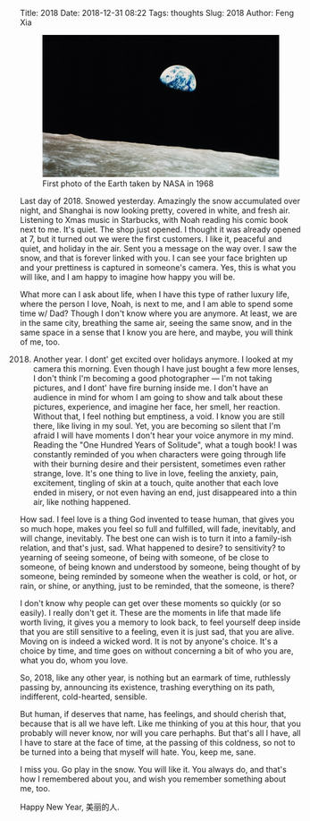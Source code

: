 Title: 2018
Date: 2018-12-31 08:22
Tags: thoughts
Slug: 2018
Author: Feng Xia

<figure class="col s12">
  <img src="/images/1968%20earth.jpg"/>
  <figcaption>First photo of the Earth taken by NASA in 1968</figcaption>
</figure>

Last day of 2018. Snowed yesterday. Amazingly the snow accumulated
over night, and Shanghai is now looking pretty, covered in white, and
fresh air. Listening to Xmas music in Starbucks, with Noah reading his
comic book next to me. It's quiet. The shop just opened. I thought it
was already opened at 7, but it turned out we were the first
customers. I like it, peaceful and quiet, and holiday in the air. Sent
you a message on the way over. I saw the snow, and that is forever
linked with you. I can see your face brighten up and your prettiness
is captured in someone's camera. Yes, this is what you will like, and
I am happy to imagine how happy you will be.

What more can I ask about life, when I have this type of rather luxury
life, where the person I love, Noah, is next to me, and I am able to
spend some time w/ Dad? Though I don't know where you are anymore. At
least, we are in the same city, breathing the same air, seeing the
same snow, and in the same space in a sense that I know you are here,
and maybe, you will think of me, too.

2018. Another year. I dont' get excited over holidays anymore. I
looked at my camera this morning. Even though I have just bought a
few more lenses, I don't think I'm becoming a good photographer
&mdash; I'm not taking pictures, and I dont' have fire burning inside
me. I don't have an audience in mind for whom I am going to show and
talk about these pictures, experience, and imagine her face, her
smell, her reaction. Without that, I feel nothing but emptiness, a
void. I know you are still there, like living in my soul. Yet, you are
becoming so silent that I'm afraid I will have moments I don't hear
your voice anymore in my mind. Reading the "One Hundred Years of
Solitude", what a tough book! I was constantly reminded of you when
characters were going through life with their burning desire and their
persistent, sometimes even rather strange, love. It's one thing to
live in love, feeling the anxiety, pain, excitement, tingling of skin
at a touch, quite another that each love ended in misery, or not even
having an end, just disappeared into a thin air, like nothing
happened.

How sad. I feel love is a thing God invented to tease human, that
gives you so much hope, makes you feel so full and fulfilled, will
fade, inevitably, and will change, inevitably. The best one can wish
is to turn it into a family-ish relation, and that's just, sad. What
happened to desire? to sensitivity? to yearning of seeing someone, of
being with someone, of be close to someone, of being known and
understood by someone, being thought of by someone, being reminded by
someone when the weather is cold, or hot, or rain, or shine, or
anything, just to be reminded, that the someone, is there?

I don't know why people can get over these moments so quickly (or so
easily). I really don't get it. These are the moments in life that
made life worth living, it gives you a memory to look back, to feel
yourself deep inside that you are still sensitive to a feeling, even
it is just sad, that you are alive. Moving on is indeed a wicked
word. It is not by anyone's choice. It's a choice by time, and time
goes on without concerning a bit of who you are, what you do, whom you
love.

So, 2018, like any other year, is nothing but an earmark of time,
ruthlessly passing by, announcing its existence, trashing everything
on its path, indifferent, cold-hearted, sensible.

But human, if deserves that name, has feelings, and should cherish
that, because that is all we have left. Like me thinking of you at
this hour, that you probably will never know, nor will you care
perhaphs. But that's all I have, all I have to stare at the face of
time, at the passing of this coldness, so not to be turned into a
being that myself will hate. You, keep me, sane.

I miss you. Go play in the snow. You will like it. You always do, and
that's how I remembered about you, and wish you remember something
about me, too.

Happy New Year, 美丽的人.
